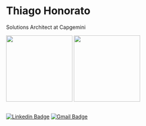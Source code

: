 # Thiago Honorato

Solutions Architect at Capgemini
<div>
  <img height="180em" src="https://github-readme-stats.vercel.app/api?username=thiagohbhonorato&show_icons=true&include_all_commits=true&count_private=true&title_color=05727a&text_color=c9d1d9&bg_color=0d1117&icon_color=05727a"/>
  <img height="180em" src="https://github-readme-stats.vercel.app/api/top-langs?username=thiagohbhonorato&layout=compact&langs_count=7&title_color=05727a&text_color=c9d1d9&bg_color=0d1117&icon_color=05727a"/>
</div>

##

[![Linkedin Badge](https://img.shields.io/badge/-Thiago%20Honorato-05727a?style=flat-square&logo=Linkedin&logoColor=white&link=https://www.linkedin.com/in/thiagohbhonorato/)](https://www.linkedin.com/in/thiagohbhonorato/) 
[![Gmail Badge](https://img.shields.io/badge/-thiagohbhonorato@gmail.com-05727a?style=flat-square&logo=Gmail&logoColor=white&link=mailto:thiagohbhonorato@gmail.com)](mailto:thiagohbhonorato@gmail.com)

<!--
**thiagohbhonorato/thiagohbhonorato** is a ✨ _special_ ✨ repository because its `README.md` (this file) appears on your GitHub profile.

Here are some ideas to get you started:

- 🔭 I’m currently working on ...
- 🌱 I’m currently learning ...
- 👯 I’m looking to collaborate on ...
- 🤔 I’m looking for help with ...
- 💬 Ask me about ...
- 📫 How to reach me: ...
- 😄 Pronouns: ...
- ⚡ Fun fact: ...
-->
